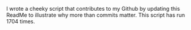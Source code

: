 I wrote a cheeky script that contributes to my Github by updating this ReadMe to illustrate why more than commits matter. This script has run 1704 times.